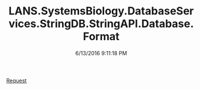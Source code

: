 ﻿---
title: LANS.SystemsBiology.DatabaseServices.StringDB.StringAPI.Database.Format
date: 6/13/2016 9:11:18 PM
---

[Request](T-LANS.SystemsBiology.DatabaseServices.StringDB.StringAPI.Database.Format.Request.html)
